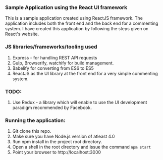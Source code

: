 ### Sample Application using the React UI framework

This is a sample application created using ReactJS framework.
The application includes both the front end and the back end for a commenting system.
I have created this application by following the steps given on React's website.

### JS libraries/frameworks/tooling used
1. Express - for handling REST API requests
2. Gulp, Browserify, watchify for build management.
3. Babelify for converting from ES6 to ES5
4. ReactJS as the UI library at the front end for a very simple commenting system.

### TODO:
1. Use Redux - a library which will enable to use the UI development paradigm recommended by Facebook.


### Running the application:
1. Git clone this repo.
2. Make sure you have Node.js version of atleast 4.0
3. Run npm install in the project root directory.
4. Open a shell in the root directory and issue the command `npm start`
5. Point your browser to http://localhost:3000

